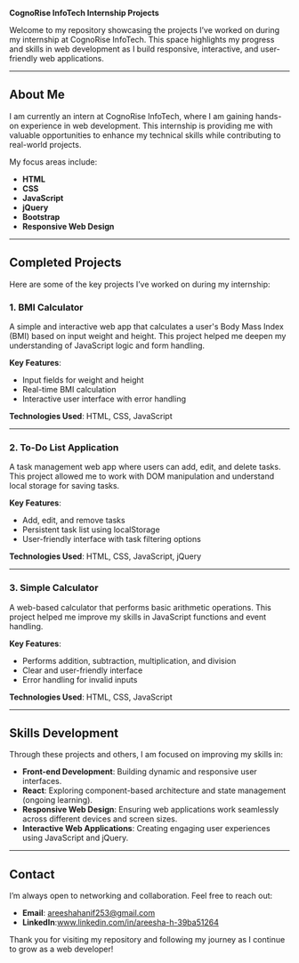 **CognoRise InfoTech Internship Projects**

Welcome to my repository showcasing the projects I’ve worked on during my internship at CognoRise InfoTech. This space highlights my progress and skills in web development as I build responsive, interactive, and user-friendly web applications.

---

## **About Me**

I am currently an intern at CognoRise InfoTech, where I am gaining hands-on experience in web development. This internship is providing me with valuable opportunities to enhance my technical skills while contributing to real-world projects.

My focus areas include:

- **HTML**  
- **CSS**  
- **JavaScript**  
- **jQuery**  
- **Bootstrap**  
- **Responsive Web Design**

---

## **Completed Projects**

Here are some of the key projects I’ve worked on during my internship:

### 1. **BMI Calculator**
A simple and interactive web app that calculates a user's Body Mass Index (BMI) based on input weight and height. This project helped me deepen my understanding of JavaScript logic and form handling.

**Key Features**:
- Input fields for weight and height
- Real-time BMI calculation
- Interactive user interface with error handling

**Technologies Used**: HTML, CSS, JavaScript

---

### 2. **To-Do List Application**
A task management web app where users can add, edit, and delete tasks. This project allowed me to work with DOM manipulation and understand local storage for saving tasks.

**Key Features**:
- Add, edit, and remove tasks
- Persistent task list using localStorage
- User-friendly interface with task filtering options

**Technologies Used**: HTML, CSS, JavaScript, jQuery

---

### 3. **Simple Calculator**
A web-based calculator that performs basic arithmetic operations. This project helped me improve my skills in JavaScript functions and event handling.

**Key Features**:
- Performs addition, subtraction, multiplication, and division
- Clear and user-friendly interface
- Error handling for invalid inputs

**Technologies Used**: HTML, CSS, JavaScript

---

## **Skills Development**

Through these projects and others, I am focused on improving my skills in:

- **Front-end Development**: Building dynamic and responsive user interfaces.
- **React**: Exploring component-based architecture and state management (ongoing learning).
- **Responsive Web Design**: Ensuring web applications work seamlessly across different devices and screen sizes.
- **Interactive Web Applications**: Creating engaging user experiences using JavaScript and jQuery.

---

## **Contact**

I’m always open to networking and collaboration. Feel free to reach out:

- **Email**: areeshahanif253@gmail.com  
- **LinkedIn**:www.linkedin.com/in/areesha-h-39ba51264

Thank you for visiting my repository and following my journey as I continue to grow as a web developer!
